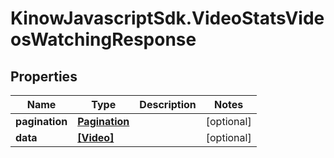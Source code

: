 # KinowJavascriptSdk.VideoStatsVideosWatchingResponse

## Properties
Name | Type | Description | Notes
------------ | ------------- | ------------- | -------------
**pagination** | [**Pagination**](Pagination.md) |  | [optional] 
**data** | [**[Video]**](Video.md) |  | [optional] 


